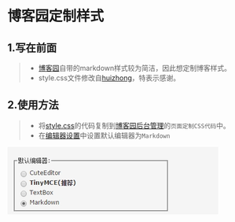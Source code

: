 # 博客园定制样式

## 1.写在前面
> * [博客园](http://www.cnblogs.com/gzdaijie/)自带的markdown样式较为简洁，因此想定制博客样式。
> * style.css文件修改自[huizhong](https://github.com/huizhong/cnblogs-markdown-css)，特表示感谢。

## 2.使用方法
> * 将[style.css](./style.css)的代码复制到[博客园后台管理](http://i.cnblogs.com/Configure.aspx)的`页面定制CSS代码`中。
> * 在[编辑器设置](http://i.cnblogs.com/Preferences.aspx)中设置默认编辑器为`Markdown`

![编辑器设置](./image/settings_editor.jpg)
